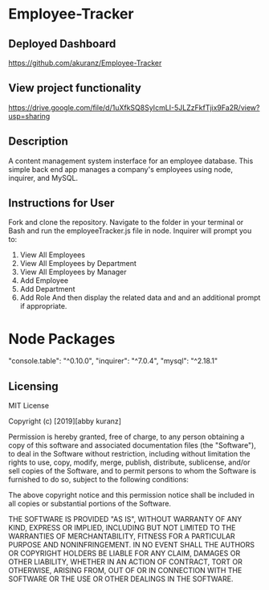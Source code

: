 # Employee-Tracker

## Deployed Dashboard

https://github.com/akuranz/Employee-Tracker

## View project functionality

https://drive.google.com/file/d/1uXfkSQ8SyIcmLI-5JLZzFkfTjix9Fa2R/view?usp=sharing

## Description

A content management system insterface for an employee database. This simple back end app manages a company's employees using node, inquirer, and MySQL.

## Instructions for User

Fork and clone the repository. Navigate to the folder in your terminal or Bash and run the employeeTracker.js file in node. Inquirer will prompt you to:

1. View All Employees
2. View All Employees by Department
3. View All Employees by Manager
4. Add Employee
5. Add Department
6. Add Role
   And then display the related data and and an additional prompt if appropriate.

# Node Packages

"console.table": "^0.10.0",
"inquirer": "^7.0.4",
"mysql": "^2.18.1"

## Licensing

MIT License

Copyright (c) [2019][abby kuranz]

Permission is hereby granted, free of charge, to any person obtaining a copy
of this software and associated documentation files (the "Software"), to deal
in the Software without restriction, including without limitation the rights
to use, copy, modify, merge, publish, distribute, sublicense, and/or sell
copies of the Software, and to permit persons to whom the Software is
furnished to do so, subject to the following conditions:

The above copyright notice and this permission notice shall be included in all
copies or substantial portions of the Software.

THE SOFTWARE IS PROVIDED "AS IS", WITHOUT WARRANTY OF ANY KIND, EXPRESS OR
IMPLIED, INCLUDING BUT NOT LIMITED TO THE WARRANTIES OF MERCHANTABILITY,
FITNESS FOR A PARTICULAR PURPOSE AND NONINFRINGEMENT. IN NO EVENT SHALL THE
AUTHORS OR COPYRIGHT HOLDERS BE LIABLE FOR ANY CLAIM, DAMAGES OR OTHER
LIABILITY, WHETHER IN AN ACTION OF CONTRACT, TORT OR OTHERWISE, ARISING FROM,
OUT OF OR IN CONNECTION WITH THE SOFTWARE OR THE USE OR OTHER DEALINGS IN THE
SOFTWARE.

